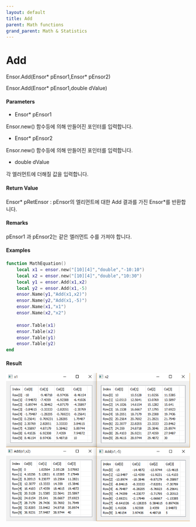 ```yaml
---
layout: default
title: Add
parent: Math functions
grand_parent: Math & Statistics
---
```


# Add

Ensor.Add\(Ensor\* pEnsor1,Ensor\* pEnsor2\)

Ensor.Add\(Ensor\* pEnsor1,double dValue\)

#### Parameters

* Ensor\* pEnsor1

Ensor.new\(\) 함수등에 의해 만들어진 포인터를 입력합니다.

* Ensor\* pEnsor2

Ensor.new\(\) 함수등에 의해 만들어진 포인터를 입력합니다.

* double dValue

각 엘러먼트에 더해질 값을 입력합니다.

#### Return Value

Ensor\* pRetEnsor : pEnsor의 엘리먼트에 대한 Add 결과를 가진 Ensor\*를 반환합니다.

#### Remarks

pEnsor1 과 pEnsor2는 같은 엘러먼트 수를 가져야 합니다.

#### Examples

```lua
function MathEquation()
 	local x1 = ensor.new("[10][4]","double","-10:10")
  	local x2 = ensor.new("[10][4]","double","10:30")
	local y1 = ensor.Add(x1,x2)
	local y2 = ensor.Add(x1,-5)
	ensor.Name(y1,"Add(x1,x2)")
	ensor.Name(y2,"Add(x1,-5)")
	ensor.Name(x1,"x1")
	ensor.Name(x2,"x2")
	
 	ensor.Table(x1)
	ensor.Table(x2)
	ensor.Table(y1)
	ensor.Table(y2)
end
```

#### Result

![](./MathAPI/AddResult.png)

